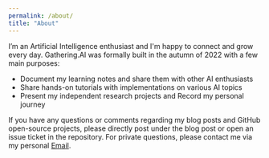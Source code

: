 ```yaml
---
permalink: /about/
title: "About"
---
```


I’m an Artificial Intelligence enthusiast and I'm happy to connect and grow every day. Gathering.AI was formally built in the autumn of 2022 with a few main purposes: 
* Document my learning notes and share them with other AI enthusiasts
* Share hands-on tutorials with implementations on various AI topics
* Present my independent research projects and Record my personal journey

If you have any questions or comments regarding my blog posts and GitHub open-source projects, please directly post under the blog post or open an issue ticket in the repository. For private questions, please contact me via my personal [Email](mailto:lhkhiem28@gmail.com). 